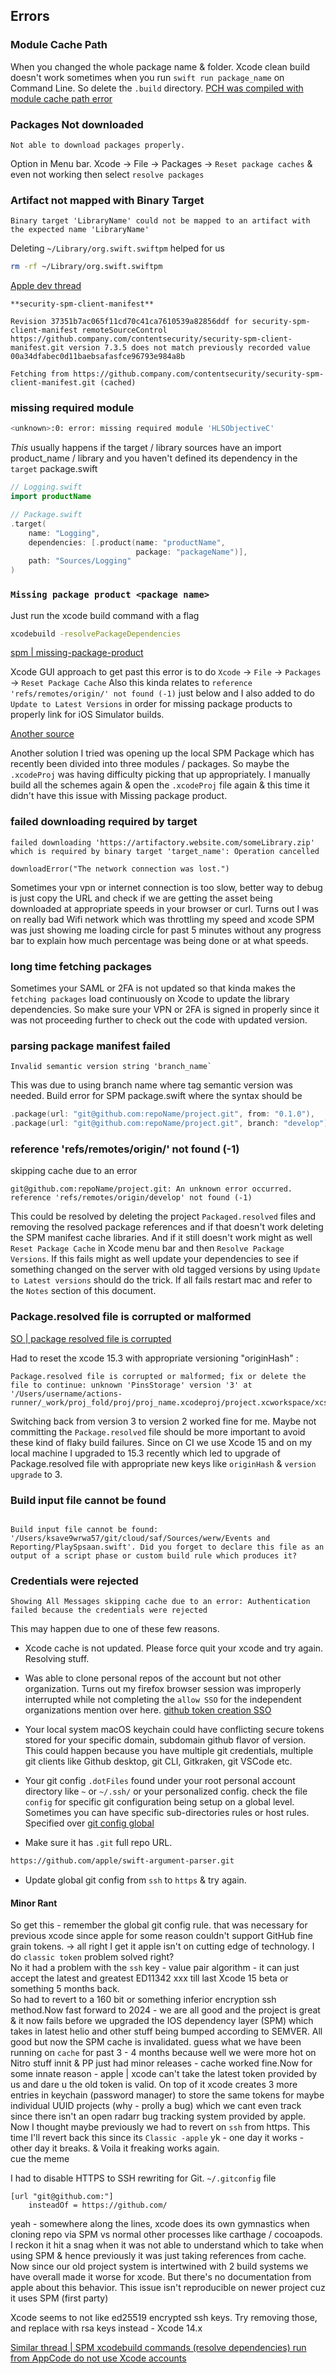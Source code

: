 ## Errors

### Module Cache Path 
When you changed the whole package name & folder. Xcode clean build doesn't work sometimes when you run `swift run package_name` on Command Line.
So delete the `.build` directory.
[PCH was compiled with module cache path error](https://stackoverflow.com/questions/57080473/pch-was-compiled-with-module-cache-path-error)


### Packages Not downloaded

```log
Not able to download packages properly.
```

Option in Menu bar.
Xcode ->  File -> Packages -> 
`Reset package caches`
& even not working then select `resolve packages`

### Artifact not mapped with Binary Target

```log
Binary target 'LibraryName' could not be mapped to an artifact with the expected name 'LibraryName'
```

Deleting `~/Library/org.swift.swiftpm` helped for us

```sh
rm -rf ~/Library/org.swift.swiftpm
```

[Apple dev thread](https://developer.apple.com/forums/thread/711597)

```log
**security-spm-client-manifest**

Revision 37351b7ac065f11cd70c41ca7610539a82856ddf for security-spm-client-manifest remoteSourceControl https://github.company.com/contentsecurity/security-spm-client-manifest.git version 7.3.5 does not match previously recorded value 00a34dfabec0d11baebsafasfce96793e984a8b

Fetching from https://github.company.com/contentsecurity/security-spm-client-manifest.git (cached)
```

### missing required module

```bash
<unknown>:0: error: missing required module 'HLSObjectiveC'
```

*This* usually happens if the target / library sources have an import product_name / library and you haven't defined its dependency in the `target` package.swift

```swift
// Logging.swift
import productName

// Package.swift
.target(
	name: "Logging",
	dependencies: [.product(name: "productName",
							package: "packageName")],
	path: "Sources/Logging"
)
```

### `Missing package product <package name>`

Just run the xcode build command with a flag 

```sh
xcodebuild -resolvePackageDependencies
```

[spm | missing-package-product](https://blog.leonifrancesco.com/articles/missing-package-product)

Xcode GUI approach to get past this error is to do `Xcode` -> `File` -> `Packages` ->  `Reset Package Cache`
Also this kinda relates to `reference 'refs/remotes/origin/' not found (-1)` just below and I also added to do `Update to Latest Versions` in order for missing package products to properly link for iOS Simulator builds.

[Another source](https://swiftylion.com/articles/missing-package-product) 

Another solution I tried was opening up the local SPM Package which has recently been divided into three modules / packages. So maybe the `.xcodeProj` was having difficulty picking that up appropriately. I manually build all the schemes again & open the `.xcodeProj` file again & this time it didn't have this issue with Missing package product.
 
### failed downloading required by target

```log
failed downloading 'https://artifactory.website.com/someLibrary.zip' which is required by binary target 'target_name': Operation cancelled

downloadError("The network connection was lost.")
```

Sometimes your vpn or internet connection is too slow, better way to debug is just copy the URL and check if we are getting the asset being downloaded at appropriate speeds in your browser or curl. Turns out I was on really bad  Wifi network which was throttling my speed and xcode SPM was just showing me loading circle for past 5 minutes without any progress bar to explain how much percentage was being done or at what speeds.

### long time fetching packages

Sometimes your SAML or 2FA is not updated so that kinda makes the `fetching packages` load continuously on Xcode to update the library dependencies.
So make sure your VPN or 2FA is signed in properly since it was not proceeding further to check out the code with updated version.

### parsing package manifest failed

```log
Invalid semantic version string 'branch_name`
```

This was due to using branch name where tag semantic version was needed. Build error for SPM package.swift where the syntax should be 

```swift
.package(url: "git@github.com:repoName/project.git", from: "0.1.0"),
.package(url: "git@github.com:repoName/project.git", branch: "develop"),
```

### reference 'refs/remotes/origin/' not found (-1)

skipping cache due to an error
```log
git@github.com:repoName/project.git: An unknown error occurred. reference 'refs/remotes/origin/develop' not found (-1)
```

This could be resolved by deleting the project `Packaged.resolved` files and removing the resolved package references and if that doesn't work deleting the SPM manifest cache libraries. 
And if it still doesn't work might as well `Reset Package Cache` in Xcode menu bar and then `Resolve Package Versions`. If this fails might as well update your dependencies to see if something changed on the server with old tagged versions by using `Update to Latest versions` should do the trick. If all fails restart mac and refer to the `Notes` section of this document.


### Package.resolved file is corrupted or malformed

[SO | package resolved file is corrupted](https://stackoverflow.com/questions/67185817/package-resolved-file-is-corrupted-or-malformed)

Had to reset the xcode 15.3 with appropriate versioning "originHash" : 

```log
Package.resolved file is corrupted or malformed; fix or delete the file to continue: unknown 'PinsStorage' version '3' at '/Users/username/actions-runner/_work/proj_fold/proj/proj_name.xcodeproj/project.xcworkspace/xcshareddata/swiftpm/Package.resolved'.
```

Switching back from version 3 to version 2 worked fine for me. Maybe not committing the `Package.resolved` file should be more important to avoid these kind of flaky build failures.
Since on CI we use Xcode 15 and on my local machine I upgraded to 15.3 recently which led to upgrade of Package.resolved file with appropriate new keys like 
`originHash` & `version upgrade` to 3.

### Build input file cannot be found

```error

Build input file cannot be found: '/Users/ksave9wrwa57/git/cloud/saf/Sources/werw/Events and Reporting/PlaySpsaan.swift'. Did you forget to declare this file as an output of a script phase or custom build rule which produces it?
```



### Credentials were rejected

```log
Showing All Messages skipping cache due to an error: Authentication failed because the credentials were rejected
```

This may happen due to one of these few reasons.

- Xcode cache is not updated. Please force quit your xcode and try again. Resolving stuff.

- Was able to clone personal repos of the account but not other organization. Turns out my firefox browser session was improperly interrupted while not completing the `allow SSO` for the independent organizations mention over here.  [github token creation SSO](git/token#SSO)

- Your local system macOS keychain could have conflicting secure tokens stored for your specific domain, subdomain github flavor of version. This could happen because you have multiple git credentials, multiple git clients like Github desktop, git CLI, Gitkraken, git VSCode etc.

- Your git config `.dotFiles` found under your root personal account directory like `~` or `~/.ssh/` or your personalized config. check the file `config` for specific git configuration being setup on a global level. Sometimes you can have specific sub-directories rules or host rules. Specified over [git config global](git/config#Global) 



- Make sure it has `.git` full repo URL.
```bash
https://github.com/apple/swift-argument-parser.git
```

- Update global git config from `ssh` to `https` & try again.

#### Minor Rant

So get this - remember the global git config rule. that was necessary for previous xcode since apple for some reason couldn't support GitHub fine grain tokens. -> all right I get it apple isn't on cutting edge of technology. I do `classic token` problem solved right?  
No it had a problem with the `ssh` key - value pair algorithm - it can just accept the latest and greatest ED11342 xxx till last Xcode 15 beta or something 5 months back.  
So had to revert to a 160 bit or something inferior encryption ssh method.Now fast forward to 2024 - we are all good and the project is great & it now fails before we upgraded the IOS dependency layer (SPM) which takes in latest helio and other stuff being bumped according to SEMVER. All good but now the SPM cache is invalidated. guess what we have been running on `cache` for past 3 - 4 months because well we were more hot on Nitro stuff innit & PP just had minor releases - cache worked fine.Now for some innate reason - apple | xcode can't take the latest token provided by us and dare u the old token is valid. On top of it xcode creates 3 more entries in keychain (password manager) to store the same tokens for maybe individual UUID projects (why - prolly a bug) which we cant even track since there isn't an open radarr bug tracking system provided by apple.  
Now I thought maybe previously we had to revert on `ssh` from https. This time I'll revert back this since its `Classic -apple` yk - one day it works - other day it breaks. & Voila it freaking works again.  
cue the meme


I had to disable HTTPS to SSH rewriting for Git.
`~/.gitconfig` file

```config
[url "git@github.com:"]
    insteadOf = https://github.com/
```

yeah - somewhere along the lines, xcode does its own gymnastics when cloning repo via SPM vs normal other processes like carthage / cocoapods.  
I reckon it hit a snag when it was not able to understand which to take when using SPM & hence previously it was just taking references from cache. Now since our old project system is intertwined with 2 build systems we have overall made it worse for xcode. But there's no documentation from apple about this behavior. This issue isn't reproducible on newer project cuz it uses SPM (first party)

Xcode seems to not like ed25519 encrypted ssh keys. Try removing those, and replace with rsa keys instead - Xcode 14.x

[Similar thread | SPM xcodebuild commands (resolve dependencies) run from AppCode do not use Xcode accounts](https://youtrack.jetbrains.com/issue/OC-21826)